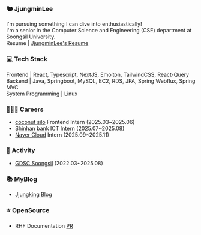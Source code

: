 ### 🐿️ JjungminLee 
I'm pursuing something I can dive into enthusiastically!  
I'm a senior in the Computer Science and Engineering (CSE) department at Soongsil University.  
Resume | [JjungminLee's Resume](https://swamp-open-7fc.notion.site/Jungmin-Lee-1f06e596c2268079805becff32fcaf78)

### 💻 Tech Stack
Frontend  | React, Typescript, NextJS, Emoiton, TailwindCSS, React-Query    
Backend | Java, Springboot, MySQL, EC2, RDS, JPA, Spring Webflux, Spring MVC  
System Programming | Linux

### 👩🏻‍🎨 Careers
- [coconut silo](https://www.coconutsilo.com/ )   Frontend Intern (2025.03~2025.06)
- [Shinhan bank](https://bank.shinhan.com/rib/easy/index.jsp#211800000000) ICT Intern (2025.07~2025.08)
- [Naver Cloud](https://www.navercloudcorp.com/) Intern (2025.09~2025.11)
  
### 💖 Activity
- [GDSC Soongsil](https://gdscsoongsil.pages.dev/) (2022.03~2025.08)

### 📚 MyBlog
- [Jjungking Blog](https://dnpfzja2.tistory.com/)
### ⭐️ OpenSource
- RHF Documentation [PR](https://github.com/react-hook-form/documentation/pull/1134)



